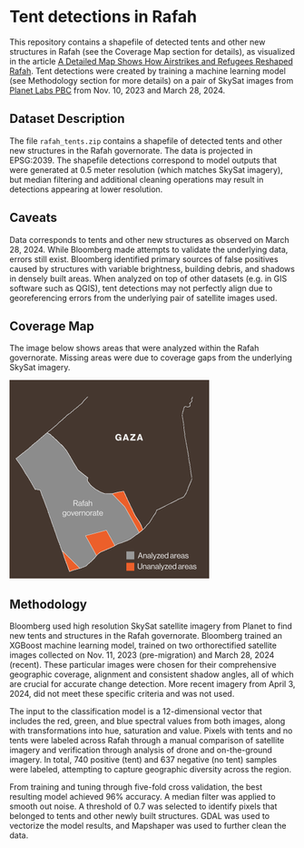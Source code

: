 # Tent detections in Rafah
This repository contains a shapefile of detected tents and other new structures in Rafah (see the Coverage Map section for details), as visualized in the article [A Detailed Map Shows How Airstrikes and Refugees Reshaped Rafah](https://www.bloomberg.com/graphics/2024-map-gaza-rafah-israel-hamas-war/). Tent detections were created by training a machine learning model (see Methodology section for more details) on a pair of SkySat images from [Planet Labs PBC](https://planet.com) from Nov. 10, 2023 and March 28, 2024.

## Dataset Description
The file `rafah_tents.zip` contains a shapefile of detected tents and other new structures in the Rafah governorate. The data is projected in EPSG:2039. The shapefile detections correspond to model outputs that were generated at 0.5 meter resolution (which matches SkySat imagery), but median filtering and additional cleaning operations may result in detections appearing at lower resolution.

## Caveats
Data corresponds to tents and other new structures as observed on March 28, 2024. While Bloomberg made attempts to validate the underlying data, errors still exist. Bloomberg identified primary sources of false positives caused by structures with variable brightness, building debris, and shadows in densely built areas. When analyzed on top of other datasets (e.g. in GIS software such as QGIS), tent detections may not perfectly align due to georeferencing errors from the underlying pair of satellite images used.

## Coverage Map
The image below shows areas that were analyzed within the Rafah governorate. Missing areas were due to coverage gaps from the underlying SkySat imagery.

<img width="352" src="assets/map.png">

## Methodology
Bloomberg used high resolution SkySat satellite imagery from Planet to find new tents and structures in the Rafah governorate. Bloomberg trained an XGBoost machine learning model, trained on two orthorectified satellite images collected on Nov. 11, 2023 (pre-migration) and March 28, 2024 (recent). These particular images were chosen for their comprehensive geographic coverage, alignment and consistent shadow angles, all of which are crucial for accurate change detection. More recent imagery from April 3, 2024, did not meet these specific criteria and was not used.

The input to the classification model is a 12-dimensional vector that includes the red, green, and blue spectral values from both images, along with transformations into hue, saturation and value. Pixels with tents and no tents were labeled across Rafah through a manual comparison of satellite imagery and verification through analysis of drone and on-the-ground imagery. In total, 740 positive (tent) and 637 negative (no tent) samples were labeled, attempting to capture geographic diversity across the region.

From training and tuning through five-fold cross validation, the best resulting model achieved 96% accuracy. A median filter was applied to smooth out noise. A threshold of 0.7 was selected to identify pixels that belonged to tents and other newly built structures. GDAL was used to vectorize the model results, and Mapshaper was used to further clean the data.
